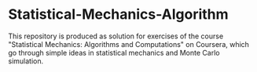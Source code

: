 # Statistical-Mechanics-Algorithm
This repository is produced as solution for exercises of the course "Statistical Mechanics: Algorithms and Computations" on Coursera, which go through simple ideas in statistical mechanics and Monte Carlo simulation.
